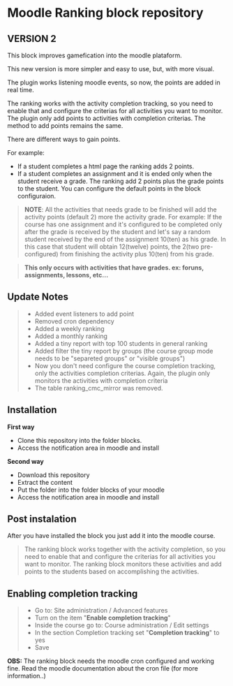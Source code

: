 Moodle Ranking block repository
===============================

VERSION 2
---------

This block improves gamefication into the moodle plataform.

This new version is more simpler and easy to use, but, with more visual.

The plugin works listening moodle events, so now, the points are added in real time.

The ranking works with the activity completion tracking, so you need to enable that and configure the criterias for all activities you want to monitor. The plugin only add points to activities with completion criterias. The method to add points remains the same.

There are different ways to gain points.

For example:
 * If a student completes a html page the ranking adds 2 points.
 * If a student completes an assignment and it is ended only when the student receive a grade. The ranking add 2 points plus the grade points to the student. You can configure the default points in the block configuraion.

> **NOTE**: All the activities that needs grade to be finished will add the activity points (default 2) more the activity grade. For example: If the course has one assignment and it's configured to be completed only after the grade is received by the student and let's say a random student received by the end of the assignment 10(ten) as his grade. In this case that student will obtain 12(twelve) points, the 2(two pre-configured) from finishing the activity plus 10(ten) from his grade.

>**This only occurs with activities that have grades. ex: foruns, assignments, lessons, etc...**

Update Notes
------------

> - Added event listeners to add point
> - Removed cron dependency
> - Added a weekly ranking
> - Added a monthly ranking
> - Added a tiny report with top 100 students in general ranking
> - Added filter the tiny report by groups (the course group mode needs to be "separeted groups" or "visible groups")
> - Now you don't need configure the course completion tracking, only the activities completion criterias. Again, the plugin only monitors the activities with completion criteria
> - The table ranking_cmc_mirror was removed.

Installation
------------

**First way**

- Clone this repository into the folder blocks.
- Access the notification area in moodle and install

**Second way**

- Download this repository
- Extract the content
- Put the folder into the folder blocks of your moodle
- Access the notification area in moodle and install

Post instalation
----------------
After you have installed the block you just add it into the moodle course.

> The ranking block works together with the activity completion, so you need to enable that and configure the criterias for all activities you want to monitor. The ranking block monitors these activities and add points to the students based on accomplishing the activities.

Enabling completion tracking
-----------------------------------
>- Go to: Site administration / Advanced features
>- Turn on the item "**Enable completion tracking**"
>- Inside the course go to: Course administration / Edit settings
>- In the section Completion tracking set "**Completion tracking**" to yes
>- Save

**OBS:** The ranking block needs the moodle cron configured and working fine. Read the moodle documentation about the cron file (for more information..)